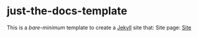 # just-the-docs-template

This is a *bare-minimum* template to create a [Jekyll] site that:
Site page: [Site]


[Jekyll]: https://jekyllrb.com
[Site]: https://satanicang3l.github.io/notes
